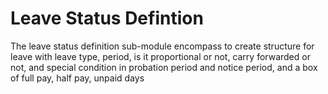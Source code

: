 # Leave Status Defintion 
The leave status definition sub-module encompass to create structure for leave with leave type, period, is it proportional or not, carry forwarded or not, and special condition in probation period and notice period, and a box of full pay, half pay, unpaid days 